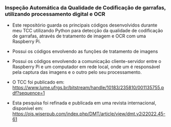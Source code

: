 ### Inspeção Automática da Qualidade de Codificação de garrafas, utilizando processamento digital e OCR

- Este repositório guarda os principais códigos desenvolvidos durante meu TCC utilizando Python para detecção da qualidade de codificação de garrafas, através de tratamento de imagem e OCR com uma Raspberry Pi.

- Possui os códigos envolvendo as funções de tratamento de imagens
- Possui os códigos envolvendo a comunicação cliente-servidor entre o Raspberry Pi e um computador em rede local, onde um é responsável pela captura das imagens e o outro pelo seu processamento.

- O TCC foi publicado em: https://www.lume.ufrgs.br/bitstream/handle/10183/235810/001135755.pdf?sequence=1
- Esta pesquisa foi refinada e publicada em uma revista internacional, disponível em: https://ojs.wiserpub.com/index.php/DMT/article/view/dmt.v2i22022.45-61